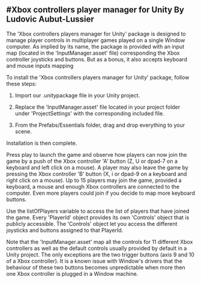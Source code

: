 #Xbox controllers player manager for Unity
By Ludovic Aubut-Lussier
------------------------------------------

The 'Xbox controllers players manager for Unity' package is designed to manage player controls in multiplayer games played on a single Window computer. As implied by its name, the package is provided with an input map (located in the 'InputManager.asset' file) corresponding the Xbox controller joysticks and buttons. But as a bonus, it also accepts keyboard and mouse inputs mapping

To install the 'Xbox controllers players manager for Unity' package, follow these steps:

1. Import our .unitypackage file in your Unity project.

2. Replace the 'InputManager.asset' file located in your project folder under 'ProjectSettings'
with the corresponding included file.

3. From the Prefabs/Essentials folder, drag and drop everything to your scene.

Installation is then complete.

Press play to launch the game and observe how players can now join the game by a push of the Xbox controller 'A' button (Z, U or dpad-7 on a keyboard and left click on a mouse). A player may also leave the game by pressing the Xbox controller 'B' button (X, i or dpad-9 on a keyboard and right click on a mouse).
Up to 15 players may join the game, provided a keyboard, a mouse and enough Xbox controllers are connected to the computer. Even more players could join if you decide to map more keyboard buttons.

Use the listOfPlayers variable to access the list of players that have joined the game. Every 'PlayerId' object provides its own 'Controls' object that is publicly accessible. The 'Controls' object let you access the different joysticks and buttons assigned to that PlayerId.

Note that the 'InputManager.asset' map all the controls for 11 different Xbox controllers as well as the default controls usually provided by default in a Unity project. The only exceptions are the two trigger buttons (axis 9 and 10 of a Xbox controller). It is a known issue with Window's drivers that the behaviour of these two buttons becomes unpredictable when more then one Xbox controller is plugged in a Window machine.